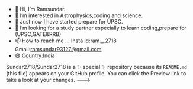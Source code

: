 - 👋 Hi, I’m Ramsundar.
- 👀 I’m interested in Astrophysics,coding and science.
- 🌱 Just now I have started prepare for UPSC.
- 💞️ I’m looking for a study partner especially to learn coding,prepare for (UPSC,GATE&RRB)
- 📫 How to reach me ... Insta id:ram._.2718 Gmail:ramsundar93127@gmail.com 
- 😄 Country:India



Sundar2718/Sundar2718 is a ✨ special ✨ repository because its `README.md` (this file) appears on your GitHub profile.
You can click the Preview link to take a look at your changes.
--->
